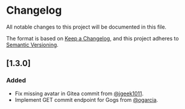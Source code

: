 # Changelog
All notable changes to this project will be documented in this file.

The format is based on [Keep a Changelog](https://keepachangelog.com/en/1.0.0/),
and this project adheres to [Semantic Versioning](https://semver.org/spec/v2.0.0.html).

## [1.3.0]
### Added

- Fix missing avatar in Gitea commit from [@jgeek1011](https://github.com/geek1011).
- Implement GET commit endpoint for Gogs from [@ogarcia](https://github.com/ogarcia).

